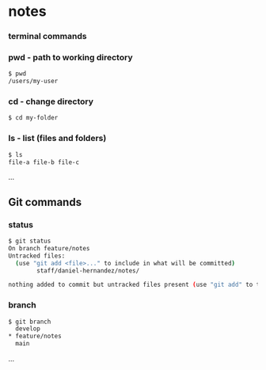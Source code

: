 # notes  
### terminal commands  

### pwd - path to working directory

```sh
$ pwd
/users/my-user
```

### cd - change directory

```sh
$ cd my-folder
```

### ls - list (files and folders)

```sh
$ ls
file-a file-b file-c
```

...

## Git commands

### status

```sh
$ git status
On branch feature/notes
Untracked files:
  (use "git add <file>..." to include in what will be committed)
        staff/daniel-hernandez/notes/

nothing added to commit but untracked files present (use "git add" to track)
```

### branch

```sh
$ git branch
  develop
* feature/notes
  main
```

...
